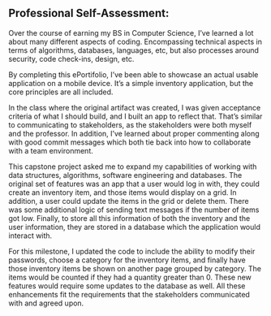 ## Professional Self-Assessment:

Over the course of earning my BS in Computer Science, I’ve learned a lot about many different aspects of coding.  Encompassing technical aspects in terms of algorithms, databases, languages, etc, but also processes around security, code check-ins, design, etc.

By completing this ePortifolio, I’ve been able to showcase an actual usable application on a mobile device. It’s a simple inventory application, but the core principles are all included.

In the class where the original artifact was created, I was given acceptance criteria of what I should build, and I built an app to reflect that. That’s similar to communicating to stakeholders, as the stakeholders were both myself and the professor. In addition, I’ve learned about proper commenting along with good commit messages which both tie back into how to collaborate with a team environment.

This capstone project asked me to expand my capabilities of working with data structures, algorithms, software engineering and databases. The original set of features was an app that a user would log in with, they could create an inventory item, and those items would display on a grid. In addition, a user could update the items in the grid or delete them. There was some additional logic of sending text messages if the number of items got low. Finally, to store all this information of both the inventory and the user information, they are stored in a database which the application would interact with.

For this milestone, I updated the code to include the ability to modify their passwords, choose a category for the inventory items, and finally have those inventory items be shown on another page grouped by category. The items would be counted if they had a quantity greater than 0. These new features would require some updates to the database as well. All these enhancements fit the requirements that the stakeholders communicated with and agreed upon.

